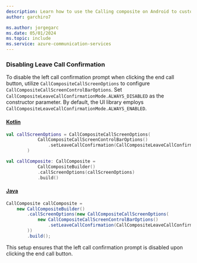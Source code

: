 ```yaml
---
description: Learn how to use the Calling composite on Android to customize the leave call confirmation API
author: garchiro7

ms.author: jorgegarc
ms.date: 05/01/2024
ms.topic: include
ms.service: azure-communication-services
---
```


### Disabling Leave Call Confirmation

To disable the left call confirmation prompt when clicking the end call button, utilize `CallCompositeCallScreenOptions` to configure `CallCompositeCallScreenControlBarOptions`. Set `CallCompositeLeaveCallConfirmationMode.ALWAYS_DISABLED` as the constructor parameter. By default, the UI library employs `CallCompositeLeaveCallConfirmationMode.ALWAYS_ENABLED`.

#### [Kotlin](#tab/kotlin)

```kotlin
val callScreenOptions = CallCompositeCallScreenOptions(
            CallCompositeCallScreenControlBarOptions()
                .setLeaveCallConfirmation(CallCompositeLeaveCallConfirmationMode.ALWAYS_DISABLED)
        )

val callComposite: CallComposite =
            CallCompositeBuilder()
            .callScreenOptions(callScreenOptions)
            .build()
```

#### [Java](#tab/java)

```java
CallComposite callComposite = 
    new CallCompositeBuilder()
        .callScreenOptions(new CallCompositeCallScreenOptions(
            new CallCompositeCallScreenControlBarOptions()
                .setLeaveCallConfirmation(CallCompositeLeaveCallConfirmationMode.ALWAYS_DISABLED)
        ))
        .build();
```

This setup ensures that the left call confirmation prompt is disabled upon clicking the end call button.